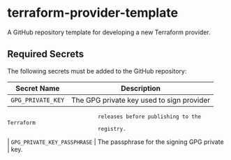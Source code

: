 # terraform-provider-template
A GitHub repository template for developing a new Terraform provider.

## Required Secrets

The following secrets must be added to the GitHub repository:

| Secret Name                  | Description                                 |                                                  
| ---------------------------- | ------------------------------------------- |
| `GPG_PRIVATE_KEY`            | The GPG private key used to sign provider   |
                                 releases before publishing to the Terraform  
                                 registry.                                    
| `GPG_PRIVATE_KEY_PASSPHRASE` | The passphrase for the signing GPG private  |
                                 key.                                         
